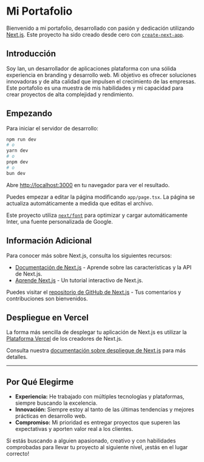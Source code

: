 # Mi Portafolio

Bienvenido a mi portafolio, desarrollado con pasión y dedicación utilizando [Next.js](https://nextjs.org/). Este proyecto ha sido creado desde cero con [`create-next-app`](https://github.com/vercel/next.js/tree/canary/packages/create-next-app).

## Introducción

Soy Ian, un desarrollador de aplicaciones plataforma con una sólida experiencia en branding y desarrollo web. Mi objetivo es ofrecer soluciones innovadoras y de alta calidad que impulsen el crecimiento de las empresas. Este portafolio es una muestra de mis habilidades y mi capacidad para crear proyectos de alta complejidad y rendimiento.

## Empezando

Para iniciar el servidor de desarrollo:

```bash
npm run dev
# o
yarn dev
# o
pnpm dev
# o
bun dev
```

Abre [http://localhost:3000](http://localhost:3000) en tu navegador para ver el resultado.

Puedes empezar a editar la página modificando `app/page.tsx`. La página se actualiza automáticamente a medida que editas el archivo.

Este proyecto utiliza [`next/font`](https://nextjs.org/docs/basic-features/font-optimization) para optimizar y cargar automáticamente Inter, una fuente personalizada de Google.

## Información Adicional

Para conocer más sobre Next.js, consulta los siguientes recursos:

- [Documentación de Next.js](https://nextjs.org/docs) - Aprende sobre las características y la API de Next.js.
- [Aprende Next.js](https://nextjs.org/learn) - Un tutorial interactivo de Next.js.

Puedes visitar el [repositorio de GitHub de Next.js](https://github.com/vercel/next.js/) - Tus comentarios y contribuciones son bienvenidos.

## Despliegue en Vercel

La forma más sencilla de desplegar tu aplicación de Next.js es utilizar la [Plataforma Vercel](https://vercel.com/new?utm_medium=default-template&filter=next.js&utm_source=create-next-app&utm_campaign=create-next-app-readme) de los creadores de Next.js.

Consulta nuestra [documentación sobre despliegue de Next.js](https://nextjs.org/docs/deployment) para más detalles.

---

## Por Qué Elegirme

- **Experiencia:** He trabajado con múltiples tecnologías y plataformas, siempre buscando la excelencia.
- **Innovación:** Siempre estoy al tanto de las últimas tendencias y mejores prácticas en desarrollo web.
- **Compromiso:** Mi prioridad es entregar proyectos que superen las expectativas y aporten valor real a los clientes.

Si estás buscando a alguien apasionado, creativo y con habilidades comprobadas para llevar tu proyecto al siguiente nivel, ¡estás en el lugar correcto!
